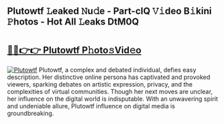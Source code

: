 ## Plutowtf 𝙻eaked 𝙽u𝚍e - Part-cIQ 𝚅𝚒deo B𝚒kini 𝙿hotos - Hot All 𝙻eaks DtM0Q

# <h2><a href="http://ld2pmcr.urlbe.top/?page=Plutowtf">🔗🔗👉👉 Plutowtf P𝚑oto𝚜Vid𝚎o</a></h2>

[![Plutowtf](https://i.imgur.com/eBuTRDB.gif)](http://ld2pmcr.urlbe.top/?page=Plutowtf)
Plutowtf, a complex and debated individual, defies easy description. Her distinctive online persona has captivated and provoked viewers, sparking debates on artistic expression, privacy, and the complexities of virtual communities. Though her next moves are unclear, her influence on the digital world is indisputable. With an unwavering spirit and undeniable allure, Plutowtf influence on digital media is groundbreaking.
